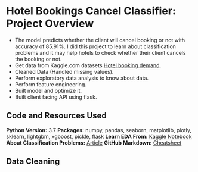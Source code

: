 # Hotel Bookings Cancel Classifier: Project Overview
* The model predicts whether the client will cancel booking or not with accuracy of 85.91%. I did this project to learn about classification problems and it may help hotels to check whether their client cancels the booking or not.
* Get data from Kaggle.com datasets [Hotel booking demand](https://www.kaggle.com/jessemostipak/hotel-booking-demand).
* Cleaned Data (Handled missing values).
* Perform exploratory data analysis to know about data.
* Perform feature engineering.
* Built model and optimize it.
* Built client facing API using flask.
## Code and Resources Used
**Python Version:** 3.7
**Packages:** numpy, pandas, seaborn, matplotlib, plotly, sklearn, lightgbm, xgboost, pickle, flask
**Learn EDA From:** [Kaggle Notebook](https://www.kaggle.com/marcuswingen/eda-of-bookings-and-ml-to-predict-cancelations)
**About Classification Problems:** [Article](https://towardsdatascience.com/machine-learning-classifiers-a5cc4e1b0623)
**GitHub Markdown:** [Cheatsheet](https://github.com/adam-p/markdown-here/wiki/Markdown-Cheatsheet)
## Data Cleaning
